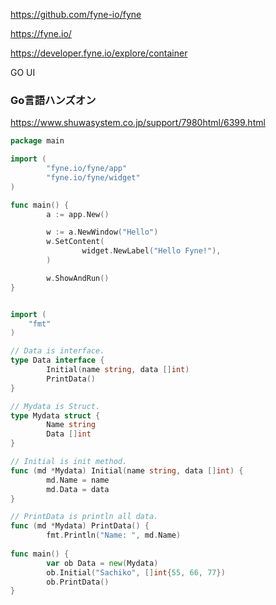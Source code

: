 https://github.com/fyne-io/fyne

https://fyne.io/

https://developer.fyne.io/explore/container

GO UI 

### Go言語ハンズオン
https://www.shuwasystem.co.jp/support/7980html/6399.html

```go
package main

import (
        "fyne.io/fyne/app"
        "fyne.io/fyne/widget"
)

func main() {
        a := app.New()

        w := a.NewWindow("Hello")
        w.SetContent(
                widget.NewLabel("Hello Fyne!"),
        )

        w.ShowAndRun()
}


import (
    "fmt"
)

// Data is interface.
type Data interface {
        Initial(name string, data []int)
        PrintData()
}

// Mydata is Struct.
type Mydata struct {
        Name string
        Data []int
}

// Initial is init method.
func (md *Mydata) Initial(name string, data []int) {
        md.Name = name
        md.Data = data
}

// PrintData is println all data.
func (md *Mydata) PrintData() {
        fmt.Println("Name: ", md.Name)
    
func main() {
        var ob Data = new(Mydata)
        ob.Initial("Sachiko", []int{55, 66, 77})
        ob.PrintData()
}

```
